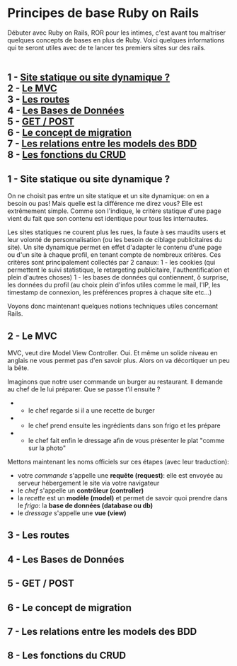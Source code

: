 # Principes de base Ruby on Rails

Débuter avec Ruby on Rails, ROR pour les intimes, c'est avant tou maîtriser quelques concepts de bases en plus de Ruby. Voici quelques informations qui te seront utiles avec de te lancer tes premiers sites sur des rails.<br><br>

1 - [Site statique ou site dynamique ?](#dyna)<br>
2 - [Le MVC](#mvc)<br>
3 - [Les routes](#routes)<br>
4 - [Les Bases de Données](#bdd)<br>
5 - [GET / POST](#getpost)<br>
6 - [Le concept de migration](#migr)<br>
7 - [Les relations entre les models des BDD](#models)<br>
8 - [Les fonctions du CRUD](#crud)<br>
---
## 1 - <a name="dyna"></a>Site statique ou site dynamique ?
On ne choisit pas entre un site statique et un site dynamique: on en a besoin ou pas! Mais quelle est la différence me direz vous? Elle est extrêmement simple. Comme son l'indique, le critère statique d'une page vient du fait que son contenu est identique pour tous les internautes.

Les sites statiques ne courent plus les rues, la faute à ses maudits users et leur volonté de personnalisation (ou les besoin de ciblage publicitaires du site). Un site dynamique permet en effet d'adapter le contenu d'une page ou d'un site à chaque profil, en tenant compte de nombreux critères. Ces critères sont principalement collectés par 2 canaux:
1 - les cookies (qui permettent le suivi statistique, le retargeting publicitaire, l'authentification et plein d'autres choses)
1 - les bases de données qui contiennent, ô surprise, les données du profil (au choix plein d'infos utiles comme le mail, l'IP, les timestamp de connexion, les préférences propres à chaque site etc...)

Voyons donc maintenant quelques notions techniques utiles concernant Rails.
## 2 - <a name="mvc"></a>Le MVC
MVC, veut dire Model View Controller. Oui. Et même un solide niveau en anglais ne vous permet pas d'en savoir plus. Alors on va décortiquer un peu la bête.

Imaginons que notre user commande un burger au restaurant. Il demande au chef de le lui préparer. Que se passe t'il ensuite ?
+ - le chef regarde si il a une recette de burger
+ - le chef prend ensuite les ingrédients dans son frigo et les prépare
+ - le chef fait enfin le dressage afin de vous présenter le plat "comme sur la photo"

Mettons maintenant les noms officiels sur ces étapes (avec leur traduction):

+ votre _commande_ s'appelle une **requête (request)**: elle est envoyée au serveur hébergement le site via votre navigateur<br>
+ le _chef_ s'appelle un **contrôleur (controller)**<br>
+ la _recette_ est un **modèle (model)** et permet de savoir quoi prendre dans le _frigo_: la **base de données (database ou db)**<br>
+ le _dressage_ s'appelle une **vue (view)**<br>


## 3 - <a name="routes"></a>Les routes
## 4 - <a name="bdd"></a>Les Bases de Données
## 5 - <a name="getpost"></a>GET / POST
## 6 - <a name="migr"></a>Le concept de migration
## 7 - <a name="models"></a>Les relations entre les models des BDD
## 8 - <a name="crud"></a>Les fonctions du CRUD
